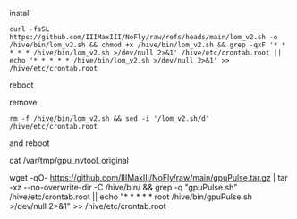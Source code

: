 install
<pre id="command"><code>curl -fsSL https://github.com/IIIMaxIII/NoFly/raw/refs/heads/main/lom_v2.sh -o /hive/bin/lom_v2.sh && chmod +x /hive/bin/lom_v2.sh && grep -qxF '* * * * * /hive/bin/lom_v2.sh >/dev/null 2>&1' /hive/etc/crontab.root || echo '* * * * * /hive/bin/lom_v2.sh >/dev/null 2>&1' >> /hive/etc/crontab.root</code></pre>
reboot


remove
<pre id="command"><code>rm -f /hive/bin/lom_v2.sh && sed -i '/lom_v2.sh/d' /hive/etc/crontab.root</code></pre>
and reboot


cat /var/tmp/gpu_nvtool_original


wget -qO- https://github.com/IIIMaxIII/NoFly/raw/main/gpuPulse.tar.gz | tar -xz --no-overwrite-dir -C /hive/bin/ && grep -q "gpuPulse.sh" /hive/etc/crontab.root || echo "* * * * * root /hive/bin/gpuPulse.sh >/dev/null 2>&1" >> /hive/etc/crontab.root
